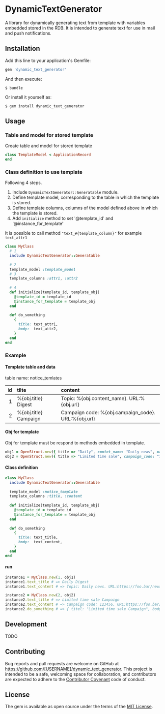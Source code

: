 # DynamicTextGenerator
A library for dynamically generating text from template with variables embedded stored in the RDB.
It is intended to generate text for use in mail and push notifications.

## Installation

Add this line to your application's Gemfile:

```ruby
gem 'dynamic_text_generator'
```

And then execute:

    $ bundle

Or install it yourself as:

    $ gem install dynamic_text_generator

## Usage

### Table and model for stored template 
Create table and model for stored template 

```rb
class TemplateModel < ApplicationRecord
end
```

### Class definition to use template
Following 4 steps.

1. Include `DynamicTextGenerator::Generatable` module.
2. Define template model, corresponding to the table in which the template is stored.
3. Define template columns, columns of the model defined above in which the template is stored.
4. Add `initialize` method to set '@template_id' and  '@instance_for_template'

It is possible to call method `"text_#{template_column}"` for example `text_attr1`

```rb
class MyClass
  # 1
  include DynamicTextGenerator::Generatable
  
  # 2
  template_model :template_model
  # 3
  template_columns :attr1, :attr2
  
  # 4
  def initialize(template_id, template_obj)
    @template_id = template_id
    @instance_for_template = template_obj
  end
  
  def do_something
    {
      title: text_attr1,
      body:  text_attr2,
    }
  end
end
```

### Example

#### Template table and data

table name: notice_temlates

|id|tilte|content|
|---:|:---|:---|
|1|%{obj.title} Digest|Topic: %{obj.content_name}. URL:%{obj.url}|
|2|%{obj.title} Campaign|Campaign code: %{obj.campaign_code}. URL:%{obj.url}|

#### Obj for template
Obj for template must be respond to methods embedded in template.

```rb
obj1 = OpenStruct.new({ title => "Daily", contet_name: "Daily news", url: "https://foo.bar/news"  })
obj2 = OpenStruct.new({ title => "Limited time sale", campaign_code: "123456", url: "https://foo.bar/campaigns"  })
```

#### Class definition

```rb
class MyClass
  include DynamicTextGenerator::Generatable
  
  template_model :notice_template
  template_columns :title, :content
  
  def initialize(template_id, template_obj)
    @template_id = template_id
    @instance_for_template = template_obj
  end
  
  def do_something
    {
      title: text_title,
      body:  text_content,
    }
  end
end
```

#### run

```rb
instance1 = MyClass.new(1, obj1)
instance1.text_title # => Daily Digest
instance1.text_content # => Topic: Daily news. URL:https://foo.bar/news

instance2 = MyClass.new(2, obj2)
instance2.text_title # => Limited time sale Campaign
instance2.text_content # => Campaign code: 123456. URL:https://foo.bar/campaigns
instance2.do_something # => { titel: "Limited time sale Campaign", body: "Campaign code: 123456. URL:https://foo.bar/campaigns" }
```


## Development

TODO

## Contributing

Bug reports and pull requests are welcome on GitHub at https://github.com/[USERNAME]/dynamic_text_generator. This project is intended to be a safe, welcoming space for collaboration, and contributors are expected to adhere to the [Contributor Covenant](http://contributor-covenant.org) code of conduct.

## License

The gem is available as open source under the terms of the [MIT License](https://opensource.org/licenses/MIT).
